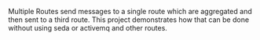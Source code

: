 Multiple Routes send messages to a single route which are aggregated and then sent to a third route. This project demonstrates how that can be done without using seda or activemq and other routes.
